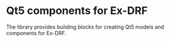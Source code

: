 # Qt5 components for Ex-DRF

The library provides building blocks for creating Qt5 models and
components for Ex-DRF.
